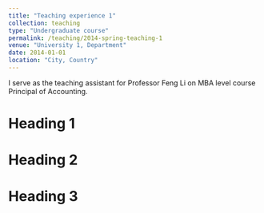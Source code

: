 ```yaml
---
title: "Teaching experience 1"
collection: teaching
type: "Undergraduate course"
permalink: /teaching/2014-spring-teaching-1
venue: "University 1, Department"
date: 2014-01-01
location: "City, Country"
---
```


I serve as the teaching assistant for Professor Feng Li on MBA level course Principal of Accounting.

Heading 1
======

Heading 2
======

Heading 3
======
